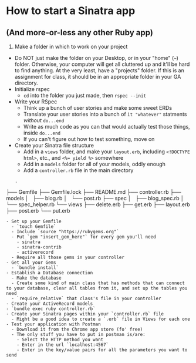 # How to start a Sinatra app
## (And more-or-less any other Ruby app)

1. Make a folder in which to work on your project
  - Do NOT just make the folder on your Desktop, or in your "home" (`~`) folder. Otherwise, your computer will get all cluttered up and it'll be hard to find anything. At the very least, have a "projects" folder. If this is an assignment for class, it should be in an appropriate folder in your GA directory.
- Initialize rspec
  - `cd` into the folder you just made, then `rspec --init`
- Write your RSpec
  - Think up a bunch of user stories and make some sweet ERDs
  - Translate your user stories into a bunch of `it "whatever"` statments *without* `do...end`
  - Write as much code as you can that would actually test those things, inside `do...end`
  - If you can't figure out how to test something, move on
- Create your Sinatra file structure
  - Add in a `views` folder, and make your `layout.erb`, including `<!DOCTYPE html>`, etc., and `<%= yield %>` somewhere
  - Add in a `models` folder for all of your models, oddly enough
  - Add a `controller.rb` file in the main directory
  ```
  .
├── Gemfile
├── Gemfile.lock
├── README.md
├── controller.rb
├── models
│   ├── blog.rb
│   └── post.rb
├── spec
│   ├── blog_spec.rb
│   └── spec_helper.rb
└── views
    ├── delete.erb
    ├── get.erb
    ├── layout.erb
    ├── post.erb
    └── put.erb
```
- Set up your Gemfile
  - `touch Gemfile`
  - Include `source "https://rubygems.org"`
  - Put `gem "insert_gem_here"` for every gem you'll need
    - sinatra
    - sinatra-contrib
    - activerecord
  - Require all those gems in your controller
- Get all your Gems
  - `bundle install`
- Establish a Database connection
  - Make the database
  - Create some kind of main class that has methods that can connect to your database, clear all tables from it, and set up the tables you need
  - `require_relative` that class's file in your controller
- Create your ActiveRecord models
- `bundle exec ruby controller.rb`
- Create your Sinatra pages within your `controller.rb` file
  - Might be a good idea to create a `.erb` file in Views for each one
- Test your application with Postman
  - Download it from the Chrome app store (fo' free)
  - The only stuff you have to put in postman is/are:
    - Select the HTTP method you want
    - Enter in the url `localhost:4567`
    - Enter in the key/value pairs for all the parameters you want to send
